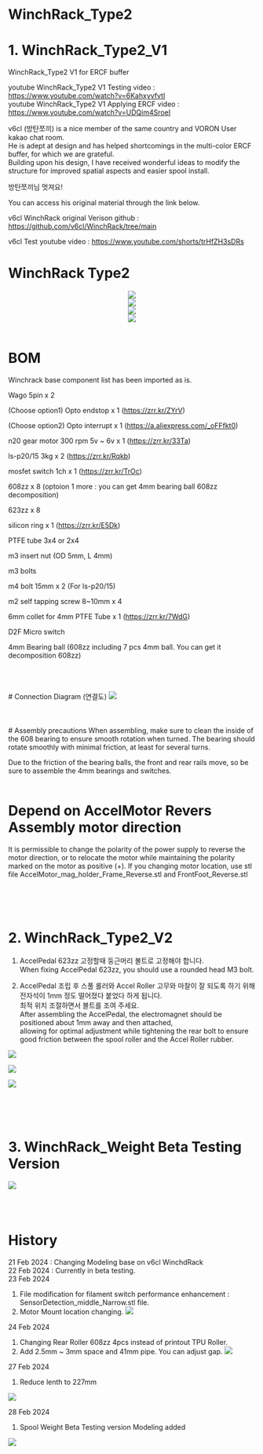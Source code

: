 # WinchRack_Type2 

# 1. WinchRack_Type2_V1

WinchRack_Type2 V1 for ERCF buffer 

youtube WinchRack_Type2 V1 Testing video : https://www.youtube.com/watch?v=6KahxyvfvtI<br>
youtube WinchRack_Type2 V1 Applying ERCF video : https://www.youtube.com/watch?v=UDQim4SroeI




v6cl (방탄쪼끼) is a nice member of the same country and VORON User kakao chat room. <br>
He is adept at design and has helped shortcomings in the multi-color ERCF buffer, for which we are grateful. <br>
Building upon his design, I have received wonderful ideas to modify the structure for improved spatial aspects and easier spool install.

방탄쪼끼님 멋져요!


You can access his original material through the link below.<br>

v6cl WinchRack original Verison github : https://github.com/v6cl/WinchRack/tree/main

v6cl Test youtube video : https://www.youtube.com/shorts/trHfZH3sDRs






# WinchRack Type2 

<div align="center">
	<img src="https://github.com/pure100kim/WinchRack_Type2/blob/main/V1/Photos/WinchRack_Type2_01.png" /><br>
	<img src="https://github.com/pure100kim/WinchRack_Type2/blob/main/V1/Photos/WinchRack_Type2_02.png" /><br>
	<img src="https://github.com/pure100kim/WinchRack_Type2/blob/main/V1/Photos/WinchRack_Type2_03.png" /><br>
 	<img src="https://github.com/pure100kim/WinchRack_Type2/blob/main/V1/Photos/WinchRack_Type2_04.png" /><br>
</div>
<br>




# BOM
Winchrack base component list has been imported as is.<br>

Wago 5pin x 2

(Choose option1) Opto endstop x 1 (https://zrr.kr/ZYrV)

(Choose option2) Opto interrupt x 1 (https://a.aliexpress.com/_oFFfkt0)

n20 gear motor 300 rpm 5v ~ 6v x 1 (https://zrr.kr/33Ta)

ls-p20/15 3kg x 2 (https://zrr.kr/Rqkb)

mosfet switch 1ch x 1 (https://zrr.kr/TrOc)

608zz x 8 (optoion 1 more : you can get 4mm bearing ball 608zz decomposition)

623zz x 8

silicon ring x 1 (https://zrr.kr/E5Dk)

PTFE tube 3x4 or 2x4

m3 insert nut (OD 5mm, L 4mm)

m3 bolts

m4 bolt 15mm x 2 (For ls-p20/15)

m2 self tapping screw 8~10mm x 4

6mm collet for 4mm PTFE Tube x 1 (https://zrr.kr/7WdG)

D2F Micro switch

4mm Bearing ball (608zz including 7 pcs 4mm ball. You can get it decomposition 608zz) 


<br>
<br>
<br>
# Connection Diagram (연결도)
<img src="https://github.com/pure100kim/WinchRack_Type2/blob/main/V2/Photos/WinchRack_Type2_Connection_Diagram.png" /><br>


<br>
<br>
<br>
# Assembly precautions
When assembling, make sure to clean the inside of the 608 bearing to ensure smooth rotation when turned.
The bearing should rotate smoothly with minimal friction, at least for several turns.

Due to the friction of the bearing balls, the front and rear rails move, so be sure to assemble the 4mm bearings and switches.
<br>
<br>

# Depend on AccelMotor Revers Assembly motor direction
It is permissible to change the polarity of the power supply to reverse the motor direction, or to relocate the motor while maintaining the polarity marked on the motor as positive (+).
If you changing motor location, use stl file AccelMotor_mag_holder_Frame_Reverse.stl and FrontFoot_Reverse.stl

<br>
<br>
<br>



# 2. WinchRack_Type2_V2


1. AccelPedal 623zz 고정할때 둥근머리 볼트로 고정해야 합니다.<br>
When fixing AccelPedal 623zz, you should use a rounded head M3 bolt.

2. AccelPedal 조립 후 스풀 롤러와 Accel Roller 고무와 마찰이 잘 되도록 하기 위해<br>
   전자석이 1mm 정도 떨어졌다 붙었다 하게 됩니다.<br>
   최적 위치 조절하면서 볼트를 조여 주세요.<br>
After assembling the AccelPedal, the electromagnet should be positioned about 1mm away and then attached,<br>
allowing for optimal adjustment while tightening the rear bolt to ensure good friction between the spool roller and the Accel Roller rubber.   



<img src="https://github.com/pure100kim/WinchRack_Type2/blob/main/V2/Photos/WinchRack_Type2_V2_01.png" /><br>

<img src="https://github.com/pure100kim/WinchRack_Type2/blob/main/V2/Photos/WinchRack_Type2_V2_02.png" /><br>

<img src="https://github.com/pure100kim/WinchRack_Type2/blob/main/V2/Photos/WinchRack_Type2_V2_03.JPG" /><br>


<br>
<br>
<br>


# 3. WinchRack_Weight Beta Testing Version

<img src="https://github.com/pure100kim/WinchRack_Type2/blob/main/Weight/Photos/WinchRack_Weight_01.png" /><br>


<br>
<br>

# History <br>
21 Feb 2024 : Changing Modeling base on v6cl WinchdRack <br>
22 Feb 2024 : Currently in beta testing. <br>
23 Feb 2024
1. File modification for filament switch performance enhancement : SensorDetection_middle_Narrow.stl file.
2. Motor Mount location changing.
<img src="https://github.com/pure100kim/WinchRack_Type2/blob/main/V1/Photos/WinchRack_Type2_07.jpg" /><br>

24 Feb 2024
1. Changing Rear Roller 608zz 4pcs instead of printout TPU Roller.
2. Add 2.5mm ~ 3mm space and 41mm pipe. You can adjust gap.
<img src="https://github.com/pure100kim/WinchRack_Type2/blob/main/V1/Photos/WinchRack_Type2_06.jpg" /><br>

27 Feb 2024
1. Reduce lenth to 227mm
   
<img src="https://github.com/pure100kim/WinchRack_Type2/blob/main/V2/Photos/WinchRack_Type2_V2_01.png" /><br>

28 Feb 2024
1. Spool Weight Beta Testing version Modeling added

<img src="https://github.com/pure100kim/WinchRack_Type2/blob/main/Weight/Photos/WinchRack_Weight_01.png" /><br>

   
